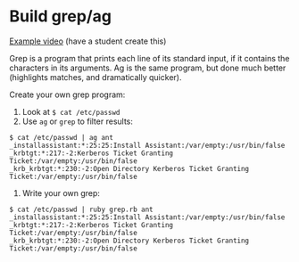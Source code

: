 # Build grep/ag

[Example video](FIXME) (have a student create this)

Grep is a program that prints each line of its standard input, if it contains the characters in its arguments.
Ag is the same program, but done much better (highlights matches, and dramatically quicker).

Create your own grep program:

1. Look at `$ cat /etc/passwd`
1. Use `ag` or `grep` to filter results:

  ```
  $ cat /etc/passwd | ag ant
  _installassistant:*:25:25:Install Assistant:/var/empty:/usr/bin/false
  _krbtgt:*:217:-2:Kerberos Ticket Granting Ticket:/var/empty:/usr/bin/false
  _krb_krbtgt:*:230:-2:Open Directory Kerberos Ticket Granting Ticket:/var/empty:/usr/bin/false
  ```
1. Write your own grep:

  ```
  $ cat /etc/passwd | ruby grep.rb ant
  _installassistant:*:25:25:Install Assistant:/var/empty:/usr/bin/false
  _krbtgt:*:217:-2:Kerberos Ticket Granting Ticket:/var/empty:/usr/bin/false
  _krb_krbtgt:*:230:-2:Open Directory Kerberos Ticket Granting Ticket:/var/empty:/usr/bin/false
  ```
